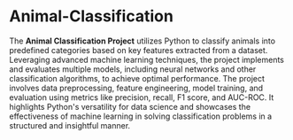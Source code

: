 # Animal-Classification
The **Animal Classification Project** utilizes Python to classify animals into predefined categories based on key features extracted from a dataset. Leveraging advanced machine learning techniques, the project implements and evaluates multiple models, including neural networks and other classification algorithms, to achieve optimal performance. The project involves data preprocessing, feature engineering, model training, and evaluation using metrics like precision, recall, F1 score, and AUC-ROC. It highlights Python's versatility for data science and showcases the effectiveness of machine learning in solving classification problems in a structured and insightful manner.
